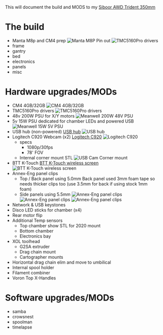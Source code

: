 This will document the build and MODS to my [Siboor AWD Trident 350mm](https://www.siboor.com/product/siboor-voron-trident/)
# The build
- Manta M8p and CM4 prep
  ![Manta M8P Pin out](assets/manta_pinout.png)
  ![TMC5160Pro drivers](assets/IMG_0334.JPG)
- frame
- gantry
- bed
- electronics
- panels
- misc
# Hardware upgrades/MODs
- CM4 4GB/32GB
  ![CM4 4GB/32GB](assets/CM4_4GB_32GB.jpg)
- TMC5160Pro drivers
  ![TMC5160Pro drivers](assets/TMC5160TPro.jpg)
- 48v 200W PSU for X/Y motors
  ![Meanwell 200W 48V PSU](assets/Meanwell_48v_200W.jpg)
- 5v 15W PSU dedicated for chamber LEDs and powered USB
  ![Meanwell 15W 5V PSU](assets/Meanwell_5v_15W.jpg)
- USB hub (non-powered)
  [USB hub](https://www.amazon.com/dp/B0CWNPTH8F?ref=ppx_yo2ov_dt_b_fed_asin_title)
  ![USB hub](assets/USB_Hub.jpg)
- Logitech C920 Webcam (x2)
  [Logitech C920](https://www.amazon.com/dp/B085TFF7M1?ref=ppx_yo2ov_dt_b_fed_asin_title&th=1)
  ![Logitech C920](assets/Logitech_C920.jpg)
  - specs
    - 1080p/30fps
    - 78' FOV
  - Internal corner mount STL
    ![USB Cam Corner mount](assets/IMG_0622.JPG)
- BTT K-Touch
  [BTT K-Touch wireless screen](https://www.amazon.com/dp/B0D4YTSLDZ?ref=ppx_yo2ov_dt_b_fed_asin_title)
  ![BTT K-Touch wireless screen](assets/BTT_KTouch.jpg)
- Annex-Eng panel clips
  - Top / Back panel using 5.0mm
    Back panel used 3mm foam tape so needs thicker clips too (use 3.5mm for back if using stock 1mm foam)
  - Side panels using 5.5mm
  ![Annex-Eng panel clips](assets/IMG_0588.JPG)
  ![Annex-Eng panel clips](assets/IMG_0591.JPG)
  ![Annex-Eng panel clips](assets/IMG_0607.JPG)
- Network & USB keystones
- Disco LED sticks for chamber (x4)
- Rear motor flip
- Additional Temp sensors
  - Top chamber
     show STL for 2020 mount
  - Bottom chamber
  - Electronics bay
- XOL toolhead
  - G2SA extruder
  - Drag chain mount
  - Cartographer mounts
- Horizontal drag chain elim and move to umbilical
- Internal spool holder
- Filament combiner
- Voron Top X-Handles
# Software upgrades/MODs
- samba
- crowsnest
- spoolman
- timelapse
